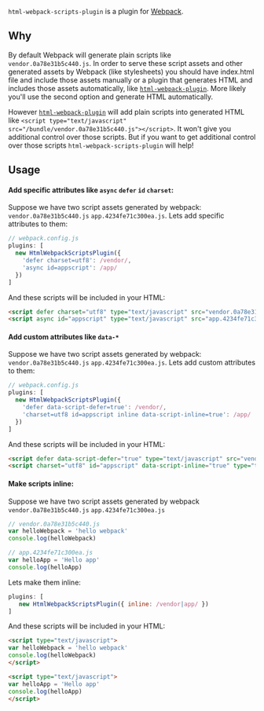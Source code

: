 `html-webpack-scripts-plugin` is a plugin for [Webpack](https://webpack.js.org/).

## Why
By default Webpack will generate plain scripts like `vendor.0a78e31b5c440.js`. In order to serve these script assets and other generated assets by Webpack (like stylesheets) you should have index.html file and include those assets manually or a plugin that generates HTML and includes those assets automatically, like [`html-webpack-plugin`](https://www.npmjs.com/package/html-webpack-plugin).
More likely you'll use the second option and generate HTML automatically.

However [`html-webpack-plugin`](https://www.npmjs.com/package/html-webpack-plugin) will add plain scripts into generated HTML like
`<script type="text/javascript" src="/bundle/vendor.0a78e31b5c440.js"></script>`. It won't give you additional control over those scripts.
But if you want to get additional control over those scripts `html-webpack-scripts-plugin` will help!

Usage
----------------------
#### Add specific attributes like `async` `defer` `id` `charset`:

Suppose we have two script assets generated by webpack: `vendor.0a78e31b5c440.js` `app.4234fe71c300ea.js`.
Lets add specific attributes to them:
```js
// webpack.config.js
plugins: [
  new HtmlWebpackScriptsPlugin({
    'defer charset=utf8': /vendor/,
    'async id=appscript': /app/
  })
]
```

And these scripts will be included in your HTML:
```html
<script defer charset="utf8" type="text/javascript" src="vendor.0a78e31b5c440.js"></script>
<script async id="appscript" type="text/javascript" src="app.4234fe71c300ea.js"></script>
```

#### Add custom attributes like `data-*`

Suppose we have two script assets generated by webpack: `vendor.0a78e31b5c440.js` `app.4234fe71c300ea.js`.
Lets add custom attributes to them:
```js
// webpack.config.js
plugins: [
  new HtmlWebpackScriptsPlugin({
    'defer data-script-defer=true': /vendor/, 
    'charset=utf8 id=appscript inline data-script-inline=true': /app/
  })
]
```
And these scripts will be included in your HTML: 
```html
<script defer data-script-defer="true" type="text/javascript" src="vendor.0a78e31b5c440.js"></script>
<script charset="utf8" id="appscript" data-script-inline="true" type="text/javascript"> /* Content of app.4234fe71c300ea.js */ </script>
```

#### Make scripts inline:
Suppose we have two script assets generated by webpack `vendor.0a78e31b5c440.js` `app.4234fe71c300ea.js`
```js
// vendor.0a78e31b5c440.js
var helloWebpack = 'hello webpack'
console.log(helloWebpack)
```
```js
// app.4234fe71c300ea.js
var helloApp = 'Hello app'
console.log(helloApp)
```

Lets make them inline:
```js
plugins: [
   new HtmlWebpackScriptsPlugin({ inline: /vendor|app/ })
]
```

And these scripts will be included in your HTML:
```html
<script type="text/javascript">
var helloWebpack = 'hello webpack'
console.log(helloWebpack)
</script>

<script type="text/javascript">
var helloApp = 'Hello app'
console.log(helloApp)
</script>

```
